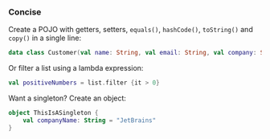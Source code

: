 ### Concise

Create a POJO with getters, setters, `equals()`, `hashCode()`, `toString()` and `copy()` in a single line:

``` kotlin
data class Customer(val name: String, val email: String, val company: String)
```

Or filter a list using a lambda expression:

``` kotlin
val positiveNumbers = list.filter {it > 0}
```

Want a singleton? Create an object:

``` kotlin
object ThisIsASingleton {
    val companyName: String = "JetBrains"
}
```